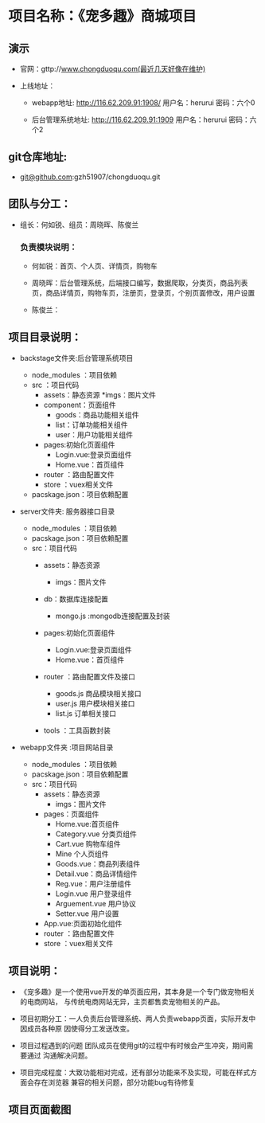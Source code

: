 # 项目名称：《宠多趣》商城项目

## 演示

* 官网：gttp://www.chongduoqu.com(最近几天好像在维护)

* 上线地址：

    * webapp地址:  http://116.62.209.91:1908/  用户名：herurui 密码：六个0

    * 后台管理系统地址:  http://116.62.209.91:1909   用户名：herurui 密码：六个2

## git仓库地址:
   * git@github.com:gzh51907/chongduoqu.git

## 团队与分工：

* 组长：何如锐、组员：周晓晖、陈俊兰

    ### 负责模块说明：

    * 何如锐：首页、个人页、详情页，购物车

    * 周晓晖：后台管理系统，后端接口编写，数据爬取，分类页，商品列表页，商品详情页，购物车页，注册页，登录页，个别页面修改，用户设置

    * 陈俊兰：

## 项目目录说明：
* backstage文件夹:后台管理系统项目
    * node_modules ：项目依赖
    * src ：项目代码
        * assets：静态资源
            *imgs：图片文件
        * component：页面组件
            * goods：商品功能相关组件
            * list：订单功能相关组件
            * user：用户功能相关组件
        * pages:初始化页面组件
            * Login.vue:登录页面组件
            * Home.vue：首页组件
        * router ：路由配置文件
        * store ：vuex相关文件
    * pacskage.json：项目依赖配置

* server文件夹: 服务器接口目录
    * node_modules ：项目依赖
    * pacskage.json：项目依赖配置
    * src：项目代码
        * assets：静态资源
            * imgs：图片文件
        * db：数据库连接配置
            * mongo.js :mongodb连接配置及封装
            
        * pages:初始化页面组件
            * Login.vue:登录页面组件
            * Home.vue：首页组件
        * router ：路由配置文件及接口
            * goods.js 商品模块相关接口
            * user.js 用户模块相关接口
            * list.js 订单相关接口
        * tools ：工具函数封装

* webapp文件夹 :项目网站目录
    * node_modules ：项目依赖
    * pacskage.json：项目依赖配置
    * src：项目代码    
        * assets：静态资源
            * imgs：图片文件
        * pages：页面组件
            * Home.vue:首页组件
            * Category.vue 分类页组件
            * Cart.vue 购物车组件
            * Mine 个人页组件
            * Goods.vue：商品列表组件
            * Detail.vue：商品详情组件
            * Reg.vue：用户注册组件
            * Login.vue 用户登录组件
            * Arguement.vue 用户协议
            * Setter.vue 用户设置
        * App.vue:页面初始化组件
        * router ：路由配置文件
        * store ：vuex相关文件

## 项目说明：
* 《宠多趣》是一个使用vue开发的单页面应用，其本身是一个专门做宠物相关的电商网站，
    与传统电商网站无异，主页都售卖宠物相关的产品。

* 项目初期分工：一人负责后台管理系统、两人负责webapp页面，实际开发中因成员各种原
    因使得分工发送改变。

* 项目过程遇到的问题 团队成员在使用git的过程中有时候会产生冲突，期间需要通过
    沟通解决问题。

* 项目完成程度：大致功能相对完成，还有部分功能来不及实现，可能在样式方面会存在浏览器
    兼容的相关问题，部分功能bug有待修复




## 项目页面截图
